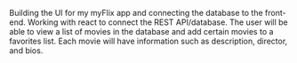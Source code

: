 Building the UI for my myFlix app and connecting the database to the front-end. Working with react to connect the REST API/database.
The user will be able to view a list of movies in the database and add certain movies to a favorites list. Each movie will have information such as description, director, and bios.